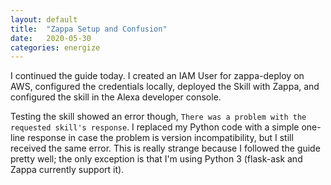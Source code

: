 ```yaml
---
layout: default
title:  "Zappa Setup and Confusion"
date:   2020-05-30
categories: energize
---
```


I continued the guide today. I created an IAM User for zappa-deploy on AWS,
configured the credentials locally, deployed the Skill with Zappa, and
configured the skill in the Alexa developer console.

Testing the skill showed an error though,
`There was a problem with the requested skill's response`. I replaced my Python
code with a simple one-line response in case the problem is version
incompatibility, but I still received the same error. This is really strange
because I followed the guide pretty well; the only exception is that I'm using
Python 3 (flask-ask and Zappa currently support it).
